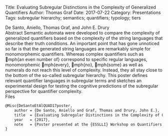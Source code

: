 Title: Evaluating Subregular Distinctions in the Complexity of Generalized Quantifiers
Author: Thomas Graf
Date: 2017-07-22
Category: Presentations
Tags: subregular hierarchy; semantics; quantifiers; typology; tiers

<div markdown class="authors">
De Santo, Aniello, Thomas Graf, and John E. Drury
</div>

<div markdown class="abstract">
<span id="abstract-title">Abstract</span>
Semantic automata were developed to compare the complexity of generalized quantifiers based on the complexity of the string languages that describe their truth conditions.
An important point that has gone unnoticed so far is that the generated string languages are remarkably simple for monomorphemic quantifiers.
Whereas complex quantifiers such as mph{an even number of} correspond to specific regular languages, monomorphemic mph{every}, mph{no}, mph{some} as well as numerals do not reach this level of complexity.
Instead, they all stay close to the bottom of the so-called subregular hierarchy.
This poster defines relevant quantifier languages in subregular terms and sketches an experimental design for testing the cognitive predictions of the subregular perspective for quantifier complexity.
</div>

<div markdown class="files">
<span id="files-title">Files</span>
</div>

~~~latex
@Misc{DeSantoEtAlQUAD17poster,
    author = {De Santo, Aniello and Graf, Thomas and Drury, John E.},
    title  = {Evaluating Subregular Distinctions in the Complexity of Generalized Quantifiers},
    year   = {2017},
    note   = {Poster presented at the {ESSLLI} Workshop on Quantifiers and Determiners ({QUAD} 2017), July 17 -- 21, University of Toulouse, France}
}
~~~

